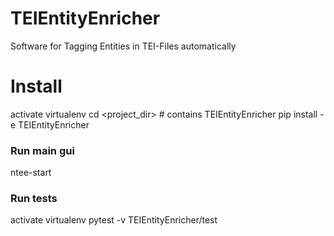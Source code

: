 # TEIEntityEnricher
Software for Tagging Entities in TEI-Files automatically

# Install
activate virtualenv
cd <project_dir>  # contains TEIEntityEnricher
pip install -e TEIEntityEnricher
### Run main gui
ntee-start
### Run tests
activate virtualenv
pytest -v TEIEntityEnricher/test